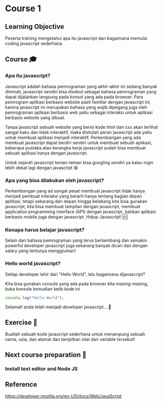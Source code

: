 # Course 1

## Learning Objective
Peserta training mengetahui apa itu javascript dan bagaimana memulai coding javascript sederhana

## Course :mortar_board:
### Apa itu javascript?

Javascript adalah bahasa pemrograman yang akhir-akhir ini sedang banyak diminati, javascript sendiri bisa disebut sebagai bahasa pemrograman yang dapat dijalankan langsung
pada konsol yang ada pada browser. Para pemrogram aplikasi berbasis website pasti familiar dengan javascript ini, karena javascript ini merupakan bahasa yang wajib dipegang
juga oleh pemrograman aplikasi berbasis web yaitu sebagai interaksi untuk aplikasi berbasis website yang dibuat.

Tanpa javascript sebuah website yang berisi kode html dan css akan terlihat sangat kaku dan tidak interaktif, maka disitulah peran javascript ada yaitu untuk membuat aplikasi
menjadi interaktif. Perkembangan yang ada membuat javascript dapat berdiri sendiri untuk membuat sebuah aplikasi, beberapa pustaka atau kerangka kerja javascript sudah bisa
membuat sebuah aplikasi hanya dengan javascript.

Untuk sejarah javascript teman-teman bisa googling sendiri ya kalau ingin lebih dekat lagi dengan javascript :smile: 

### Apa yang bisa dilakukan oleh javascript?

Perkembangan yang ad sangat pesat membuat javascript tidak hanya menjadi pembuat interaksi yang berarti hanya tentang bagian depan aplikasi, tetapi sekarang dari depan hingga
belakang kita bisa gunakan javascript, kita bisa membuat tampilan dengan javascript, membuat application programming interface (API) dengan javascript, bahkan aplikasi berbasis
mobile juga dengan javascript. Hidup Javascript! :cool:

### Kenapa harus belajar javascript?

Selain dari bahasa pemrograman yang terus berkembang dan semakin powerful developer javascript juga sekarang banyak dicari dan dengan salary yang tentunya menggiurkan!

### Hello world javascript?
Setiap developer lahir dari "Hello World", lalu bagaimana dijavascript?

Kita bisa gunakan console yang ada pada browser kita masing-masing, buka konsole kemudian ketik kode ini

```javascript
console.log("Hello World");
```

Selamat! anda telah menjadi developer javascript... :round_pushpin:

## Exercise :muscle:
Buatlah sebuah kode javascript sederhana untuk menampung sebuah nama, usia, dan alamat dan tampilkan nilai dari variable tersebut!

## Next course preparation :100:
### Install text editor and Node JS

## Reference
https://developer.mozilla.org/en-US/docs/Web/JavaScript
